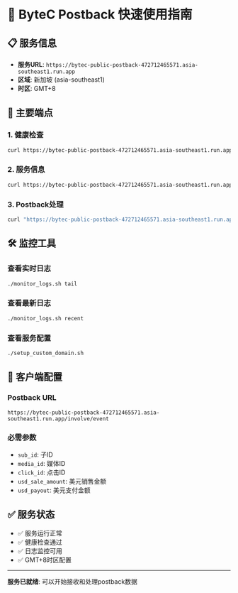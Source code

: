 # 🚀 ByteC Postback 快速使用指南

## 📋 **服务信息**
- **服务URL**: `https://bytec-public-postback-472712465571.asia-southeast1.run.app`
- **区域**: 新加坡 (asia-southeast1)
- **时区**: GMT+8

## 🔗 **主要端点**

### 1. 健康检查
```bash
curl https://bytec-public-postback-472712465571.asia-southeast1.run.app/health
```

### 2. 服务信息
```bash
curl https://bytec-public-postback-472712465571.asia-southeast1.run.app/
```

### 3. Postback处理
```bash
curl "https://bytec-public-postback-472712465571.asia-southeast1.run.app/involve/event?sub_id=test&media_id=test&click_id=test&usd_sale_amount=10.00&usd_payout=1.00"
```

## 🛠️ **监控工具**

### 查看实时日志
```bash
./monitor_logs.sh tail
```

### 查看最新日志
```bash
./monitor_logs.sh recent
```

### 查看服务配置
```bash
./setup_custom_domain.sh
```

## 🎯 **客户端配置**

### Postback URL
```
https://bytec-public-postback-472712465571.asia-southeast1.run.app/involve/event
```

### 必需参数
- `sub_id`: 子ID
- `media_id`: 媒体ID  
- `click_id`: 点击ID
- `usd_sale_amount`: 美元销售金额
- `usd_payout`: 美元支付金额

## ✅ **服务状态**
- ✅ 服务运行正常
- ✅ 健康检查通过
- ✅ 日志监控可用
- ✅ GMT+8时区配置

---

**服务已就绪**: 可以开始接收和处理postback数据 